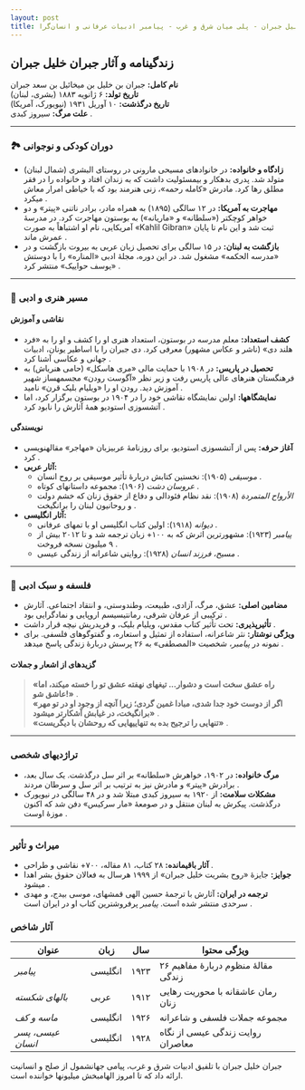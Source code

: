 ```yaml
---
layout: post
title: جبران خلیل جبران - پلی میان شرق و غرب - پیامبر ادبیات عرفانی و انسان‌گرا
---
```


## زندگینامه و آثار جبران خلیل جبران  
**نام کامل:** جبران بن خلیل بن میخائیل بن سعد جبران  
**تاریخ تولد:** ۶ ژانویه ۱۸۸۳ (بشری، لبنان)  
**تاریخ درگذشت:** ۱۰ آوریل ۱۹۳۱ (نیویورک، آمریکا)  
**علت مرگ:** سیروز کبدی .  

---

### 🏞️ دوران کودکی و نوجوانی  
- **زادگاه و خانواده:** در خانوادهای مسیحی مارونی در روستای البشری (شمال لبنان) متولد شد. پدری بدهکار و بیمسئولیت داشت که به زندان افتاد و خانواده را در فقر مطلق رها کرد. مادرش «کامله رحمه»، زنی هنرمند بود که با خیاطی امرار معاش میکرد .  
- **مهاجرت به آمریکا:** در ۱۲ سالگی (۱۸۹۵) به همراه مادر، برادر ناتنی «پیتر» و دو خواهر کوچکتر («سلطانه» و «ماریانه») به بوستون مهاجرت کرد. در مدرسهٔ آمریکایی، نام او اشتباهاً به صورت «Kahlil Gibran» ثبت شد و این نام تا پایان عمرش ماند .  
- **بازگشت به لبنان:** در ۱۵ سالگی برای تحصیل زبان عربی به بیروت بازگشت و در «مدرسه الحکمه» مشغول شد. در این دوره، مجلهٔ ادبی «المناره» را با دوستش «یوسف حواییک» منتشر کرد .  

---

### 🎨 مسیر هنری و ادبی  
#### نقاشی و آموزش  
- **کشف استعداد:** معلم مدرسه در بوستون، استعداد هنری او را کشف و او را به «فرد هلند دی» (ناشر و عکاس مشهور) معرفی کرد. دی جبران را با اساطیر یونان، ادبیات جهانی و عکاسی آشنا کرد .  
- **تحصیل در پاریس:** در ۱۹۰۸ با حمایت مالی «مری هاسکل» (حامی هنریاش) به فرهنگستان هنرهای عالی پاریس رفت و زیر نظر «آگوست رودن» مجسمهساز شهیر آموزش دید. رودن او را «ویلیام بلیک قرن» نامید .  
- **نمایشگاهها:** اولین نمایشگاه نقاشی خود را در ۱۹۰۴ در بوستون برگزار کرد، اما آتشسوزی استودیو همهٔ آثارش را نابود کرد .  

#### نویسندگی  
- **آغاز حرفه:** پس از آتشسوزی استودیو، برای روزنامهٔ عربیزبان «مهاجر» مقالهنویسی کرد .  
- **آثار عربی:**  
  - *موسیقی* (۱۹۰۵): نخستین کتابش دربارهٔ تأثیر موسیقی بر روح انسان .  
  - *عروسان دشت* (۱۹۰۶): مجموعه داستانهای کوتاه .  
  - *الأرواح المتمردة* (۱۹۰۸): نقد نظام فئودالی و دفاع از حقوق زنان که خشم دولت و روحانیون لبنان را برانگیخت .  
- **آثار انگلیسی:**  
  - *دیوانه* (۱۹۱۸): اولین کتاب انگلیسی او با تمهای عرفانی .  
  - *پیامبر* (۱۹۲۳): مشهورترین اثرش که به ۱۰۰+ زبان ترجمه شد و تا ۲۰۱۲ بیش از ۹ میلیون نسخه فروخت .  
  - *مسیح، فرزند انسان* (۱۹۲۸): روایتی شاعرانه از زندگی عیسی .  

---

### 🌟 فلسفه و سبک ادبی  
- **مضامین اصلی:** عشق، مرگ، آزادی، طبیعت، وطندوستی، و انتقاد اجتماعی. آثارش ترکیبی از عرفان شرقی، رمانتیسیسم اروپایی و نمادگرایی بود .  
- **تأثیرپذیری:** تحت تأثیر کتاب مقدس، ویلیام بلیک، و فریدریش نیچه قرار داشت .  
- **ویژگی نوشتار:** نثر شاعرانه، استفاده از تمثیل و استعاره، و گفتوگوهای فلسفی. برای نمونه در *پیامبر*، شخصیت «المصطفی» به ۲۶ پرسش دربارهٔ زندگی پاسخ میدهد .  

#### گزیدهای از اشعار و جملات  
> **«راه عشق سخت است و دشوار... تیغهای نهفته عشق تو را خسته میکند، اما عاشق شو!»** .  
> **«اگر از دوست خود جدا شدی، مبادا غمین گردی؛ زیرا آنچه از وجود او در تو مهر برانگیخت، در غیابش آشکارتر میشود»** .  
> **«تنهایی را ترجیح بده به تنهاییهایی که روحشان با دیگریست»** .  

---

### تراژدیهای شخصی  
- **مرگ خانواده:** در ۱۹۰۲، خواهرش «سلطانه» بر اثر سل درگذشت. یک سال بعد، برادرش «پیتر» و مادرش نیز به ترتیب بر اثر سل و سرطان مردند .  
- **مشکلات سلامت:** از ۱۹۲۰ به سیروز کبدی مبتلا شد و در ۴۸ سالگی در نیویورک درگذشت. پیکرش به لبنان منتقل و در صومعهٔ «مار سرکیس» دفن شد که اکنون موزهٔ اوست .  

---

### میراث و تأثیر  
- **آثار باقیمانده:** ۲۸ کتاب، ۸۱ مقاله، ۷۰۰+ نقاشی و طراحی .  
- **جوایز:** جایزهٔ «روح بشریت خلیل جبران» از ۱۹۹۹ هرسال به فعالان حقوق بشر اهدا میشود .  
- **ترجمه در ایران:** آثارش با ترجمهٔ حسین الهی قمشهای، موسی بیدج، و مهدی سرحدی منتشر شده است. *پیامبر* پرفروشترین کتاب او در ایران است .  

### آثار شاخص  

| **عنوان**         | **زبان**   | **سال** | **ویژگی محتوا**                     |  
|-------------------|------------|---------|-----------------------------------|  
| *پیامبر*         | انگلیسی    | ۱۹۲۳    | ۲۶ مقالهٔ منظوم دربارهٔ مفاهیم زندگی |  
| *بالهای شکسته*  | عربی       | ۱۹۱۲    | رمان عاشقانه با محوریت رهایی زنان   |  
| *ماسه و کف*      | انگلیسی    | ۱۹۲۶    | مجموعه جملات فلسفی و شاعرانه       |  
| *عیسی، پسر انسان*| انگلیسی    | ۱۹۲۸    | روایت زندگی عیسی از نگاه معاصران   |  

جبران خلیل جبران با تلفیق ادبیات شرق و غرب، پیامی جهانشمول از صلح و انسانیت ارائه داد که تا امروز الهامبخش میلیونها خواننده است.
